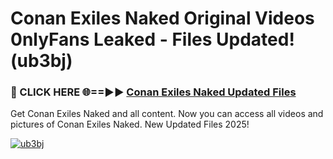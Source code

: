# Conan Exiles Naked Original Videos 0nlyFans Leaked - Files Updated! (ub3bj)

<h3>🔴 CLICK HERE 🌐==►► <a href="https://tinyurl.com/yckcrads" rel="nofollow">Conan Exiles Naked Updated Files</a></h3>

Get Conan Exiles Naked and all content. Now you can access all videos and pictures of Conan Exiles Naked. New Updated Files 2025!

[![ub3bj](https://i.imgur.com/hpKpOFt.gif)](https://tinyurl.com/yckcrads)
